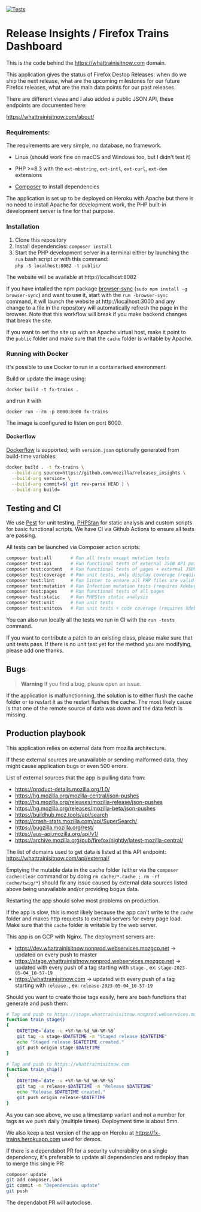 [![Tests](https://github.com/mozilla/releases_insights/actions/workflows/tests.yml/badge.svg)](https://github.com/mozilla/releases_insights/actions/workflows/tests.yml)
# Release Insights / Firefox Trains Dashboard

This is the code behind the https://whattrainisitnow.com domain.

This application gives the status of Firefox Destop Releases: when do we ship the next release, what are the upcoming milestones for our future Firefox releases, what are the main data points for our past releases.

There are different views and I also added a public JSON API, these endpoints are documented here:

https://whattrainisitnow.com/about/

### Requirements:

The requirements are very simple, no database, no framework.

- Linux (should work fine on macOS and Windows too, but I didn't test it)

- PHP >=8.3 with the `ext-mbstring`, `ext-intl`, `ext-curl`, `ext-dom` extensions

- [Composer](https://getcomposer.org/) to install dependencies

The application is set up to be deployed on Heroku with Apache but there is no need to install Apache for development work, the PHP built-in development server is fine for that purpose.

### Installation

1. Clone this repository
2. Install dependencies: `composer install`
3. Start the PHP development server in a terminal either by launching the `run` bash script or with this command:<br>
  `php -S localhost:8082 -t public/`

The website will be available at http://localhost:8082

If you have intalled the npm package [browser-sync](https://browsersync.io/) (`sudo npm install -g browser-sync`) and want to use it, start with the `run -browser-sync` command, it will launch the website at http://localhost:3000 and any change to a file in the repository will automatically refresh the page in the browser. Note that this workflow will break if you make backend changes that break the site.

If you want to set the site up with an Apache virtual host, make it point to the `public` folder and make sure that the `cache` folder is writable by Apache.

### Running with Docker

It's possible to use Docker to run in a containerised environment.

Build or update the image using:
```
docker build -t fx-trains .
```
and run it with
```
docker run --rm -p 8000:8000 fx-trains
```

The image is configured to listen on port 8000.

#### Dockerflow

[Dockerflow](https://github.com/mozilla-services/Dockerflow) is supported; with `version.json` optionally generated from build-time variables:

```bash
docker build . -t fx-trains \
  --build-arg source=https://github.com/mozilla/releases_insights \
  --build-arg version= \
  --build-arg commit=$( git rev-parse HEAD ) \
  --build-arg build=
```

## Testing and CI

We use [Pest](https://pestphp.com/Pest) for unit testing, [PHPStan](https://phpstan.org/) for static analysis and custom scripts for basic functional scripts. We have CI via Github Actions to ensure all tests are passing.

All tests can be launched via Composer action scripts:

```bash
composer test:all       # Run all tests except mutation tests
composer test:api       # Run functional tests of external JSON API points
composer test:content   # Run functional tests of pages + external JSON API points
composer test:coverage  # Run unit tests, only display coverage (requires Xdebug)
composer test:lint      # Run linter to ensure all PHP files are valid
composer test:mutation  # Run Infection mutation tests (requires Xdebug)
composer test:pages     # Run functional tests of all pages
composer test:static    # Run PHPStan static analysis
composer test:unit      # Run unit tests
composer test:unitcov   # Run unit tests + code coverage (requires Xdebug)

```

You can also run locally all the tests we run in CI with the `run -tests` command.

If you want to contribute a patch to an existing class, please make sure that unit tests pass. If there is no unit test yet for the method you are modifying, please add one thanks.

## Bugs
> **Warning**
If you find a bug, please open an issue.

If the application is malfunctionning, the solution is to either flush the cache folder or to restart it as the restart flushes the cache. The most likely cause is that one of the remote source of data was down and the data fetch is missing.

## Production playbook

This application relies on external data from mozilla architecture.

If these external sources are unavailable or sending malformed data, they might cause application bugs or even 500 errors.

List of external sources that the app is pulling data from:
- https://product-details.mozilla.org/1.0/
- https://hg.mozilla.org/mozilla-central/json-pushes
- https://hg.mozilla.org/releases/mozilla-release/json-pushes
- https://hg.mozilla.org/releases/mozilla-beta/json-pushes
- https://buildhub.moz.tools/api/search
- https://crash-stats.mozilla.com/api/SuperSearch/
- https://bugzilla.mozilla.org/rest/
- https://aus-api.mozilla.org/api/v1/
- https://archive.mozilla.org/pub/firefox/nightly/latest-mozilla-central/

The list of domains used to get data is listed at this API endpoint:
https://whattrainisitnow.com/api/external/

Emptying the mutable data in the cache folder (either via the `composer cache:clear` command or by doing `rm cache/*.cache ; rm -rf cache/twig/*`) should fix any issue caused by external data sources listed above being unavailable and/or providing bogus data.

Restarting the app should solve most problems on production.

If the app is slow, this is most likely because the app can't write to the `cache` folder and makes http requests to external servers for every page load. Make sure that the `cache` folder is writable by the web server.


This app is on GCP with Nginx. The deployment servers are:
- https://dev.whattrainisitnow.nonprod.webservices.mozgcp.net -> updated on every push to master
- https://stage.whattrainisitnow.nonprod.webservices.mozgcp.net -> updated with every push of a tag starting with `stage-`, ex: `stage-2023-05-04_10-57-19`
- https://whattrainisitnow.com -> updated with every push of a tag starting with `release-`, ex: `release-2023-05-04_10-57-19`

Should you want to create those tags easily, here are bash functions that generate and push them:
```bash
# Tag and push to https://stage.whattrainisitnow.nonprod.webservices.mozgcp.net
function train_stage()
{
    DATETIME=`date -u +%Y-%m-%d_%H-%M-%S`
    git tag -a stage-$DATETIME -m "Staged release $DATETIME"
    echo "Staged release $DATETIME created."
    git push origin stage-$DATETIME
}

# Tag and push to https://whattrainisitnow.com
function train_ship()
{
    DATETIME=`date -u +%Y-%m-%d_%H-%M-%S`
    git tag -a release-$DATETIME -m "Release $DATETIME"
    echo "Release $DATETIME created."
    git push origin release-$DATETIME
}
```
As you can see above, we use a timestamp variant and not a number for tags as we push daily (multiple times).
Deployment time is about 5mn.

We also keep a test version of the app on Heroku at https://fx-trains.herokuapp.com used for demos.

If there is a dependabot PR for a security vulnerability on a single dependency, it's preferable to update all dependencies and redeploy than to merge this single PR:

```bash
composer update
git add composer.lock
git commit -m "Dependencies update"
git push
````

The dependabot PR will autoclose.